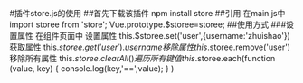 #插件store.js的使用
##首先下载该插件
npm install store
##引用
在main.js中
import storee from 'store';
Vue.prototype.$storee=storee;
##使用方式
###设置属性
在组件页面中  
设置属性
this.$storee.set('user',{username:'zhuishao'})  
获取属性
this.$storee.get('user').username  
移除属性
this.$storee.remove('user')  
移除所有属性
this.$storee.clearAll()  
遍历所有键值
this.$storee.each(function (value, key)
	{
		console.log(key,'==',value);
	}
)